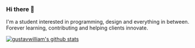 ### Hi there 👋

I'm a student interested in programming, design and everything in between. Forever learning, contributing and helping clients innovate.

[![gustavwilliam's github stats](https://github-readme-stats.vercel.app/api?username=gustavwilliam&hide=stars&show_icons=true)](https://github.com/anuraghazra/github-readme-stats)
